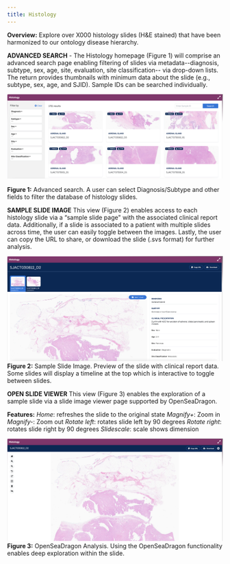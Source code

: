 ```yaml
---
title: Histology
---
```


**Overview:** Explore over X000 histology slides (H&E stained) that have been harmonized to our ontology disease hierarchy.

**ADVANCED SEARCH** - The Histology homepage (Figure 1) will comprise an advanced search page enabling filtering of slides via metadata--diagnosis, subtype, sex, age, site, evaluation, site classification-- via drop-down lists. The return provides thumbnails with minimum data about the slide (e.g., subtype, sex, age, and SJID). Sample IDs can be searched individually. 


![](./advanced_search.png)

**Figure 1:** Advanced search. A user can select Diagnosis/Subtype and other fields to filter the database of histology slides.

**SAMPLE SLIDE IMAGE** 
This view (Figure 2) enables access to each histology slide via a “sample slide page" with the associated clinical report data. Additionally, if a slide is associated to a patient with multiple slides across time, the user can easily toggle between the images. Lastly, the user can copy the URL to share, or download the slide (.svs format) for further analysis.  


![](./sample_slide.png)
**Figure 2:** Sample Slide Image. Preview of the slide with clinical report data. Some slides will display a timeline at the top which is interactive to toggle between slides.  


**OPEN SLIDE VIEWER** 
This view (Figure 3) enables the exploration of a sample slide via a slide image viewer page supported by OpenSeaDragon.

**Features:**
*Home*: refreshes the slide to the original state
*Magnify+*: Zoom in
*Magnify-*: Zoom out
*Rotate left*: rotates slide left by 90 degrees
*Rotate right*: rotates slide right by 90 degrees 
*Slidescale*: scale shows dimension

![](./slide_viewer.png)
**Figure 3:** OpenSeaDragon Analysis. Using the OpenSeaDragon functionality enables deep exploration within the slide.  

